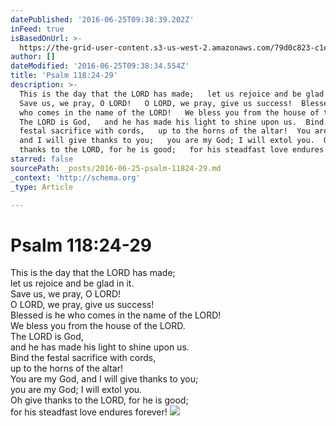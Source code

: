 ```yaml
---
datePublished: '2016-06-25T09:38:39.202Z'
inFeed: true
isBasedOnUrl: >-
  https://the-grid-user-content.s3-us-west-2.amazonaws.com/79d0c823-c1ec-4d47-bb5d-f27e06304875.jpg
author: []
dateModified: '2016-06-25T09:38:34.554Z'
title: 'Psalm 118:24-29'
description: >-
  This is the day that the LORD has made;   let us rejoice and be glad in it. 
  Save us, we pray, O LORD!   O LORD, we pray, give us success!  Blessed is he
  who comes in the name of the LORD!   We bless you from the house of the LORD. 
  The LORD is God,   and he has made his light to shine upon us.  Bind the
  festal sacrifice with cords,   up to the horns of the altar!  You are my God,
  and I will give thanks to you;   you are my God; I will extol you.  Oh give
  thanks to the LORD, for he is good;   for his steadfast love endures forever!
starred: false
sourcePath: _posts/2016-06-25-psalm-11824-29.md
_context: 'http://schema.org'
_type: Article

---
```

# Psalm 118:24-29

This is the day that the LORD has made;   
let us rejoice and be glad in it.   
Save us, we pray, O LORD!   
O LORD, we pray, give us success!   
Blessed is he who comes in the name of the LORD!   
We bless you from the house of the LORD.   
The LORD is God,   
and he has made his light to shine upon us.   
Bind the festal sacrifice with cords,   
up to the horns of the altar!   
You are my God, and I will give thanks to you;   
you are my God; I will extol you.   
Oh give thanks to the LORD, for he is good;   
for his steadfast love endures forever!
![](https://the-grid-user-content.s3-us-west-2.amazonaws.com/79d0c823-c1ec-4d47-bb5d-f27e06304875.jpg)